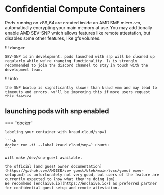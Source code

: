 # Confidential Compute Containers

Pods running on x86_64 are created inside an AMD SME micro-vm, automatically encrypting your main memory at use.
You may additionally enable AMD SEV-SNP which allows features like remote attestation, but disables some other features, like gfs volumes.


!!! danger

    SEV-SNP is in development. pods launched with snp will be cleaned up regularly while we're changing functionality. Is is strongly recommended to join the discord channel to stay in touch with the development team.

!!! info

    the SNP bootup is significantly slower than kraud vmm and may lead to timeouts and errors. we'll be improving this if more users request this feature.

## launching pods with snp enabled

=== "docker"

    labeling your container with kraud.cloud/snp=1

    ```sh
    docker run -ti --label kraud.cloud/snp=1 ubuntu
    ```

    will make /dev/snp-guest available.

    the official [amd guest owner documentation](https://github.com/AMDESE/sev-guest/blob/main/docs/guest-owner-setup.md) is unfortunately not very good, but users of the feature are currently expected to know what they're doing (tm).
    We recommend [enclaive.io](https://enclaive.io/] as preferred partner for confidential guest setup and remote attestation.

